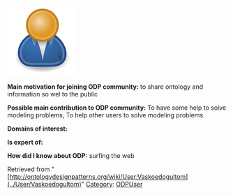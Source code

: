 [![Image:ODPUser.png](../images/a/a6/ODPUser.png)](../Image/ODPUser.png "Image:ODPUser.png")




  





__Main motivation for joining ODP community:__ to share ontology and information so wel to the public


__Possible main contribution to ODP community:__ To have some help to solve modeling problems, To help other users to solve modeling problems


__Domains of interest:__


  



__Is expert of:__


  

__How did I know about ODP:__ surfing the web






Retrieved from "[http://ontologydesignpatterns.org/wiki/User:Vaskoedogultom](../User/Vaskoedogultom)"
 [Category](http://ontologydesignpatterns.org/wiki/Special:Categories "Special:Categories"): [ODPUser](../Category/ODPUser "Category:ODPUser")